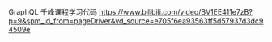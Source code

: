 GraphQL 千峰课程学习代码
https://www.bilibili.com/video/BV1EE411e7zB?p=9&spm_id_from=pageDriver&vd_source=e705f6ea93563ff5d57937d3dc94509e